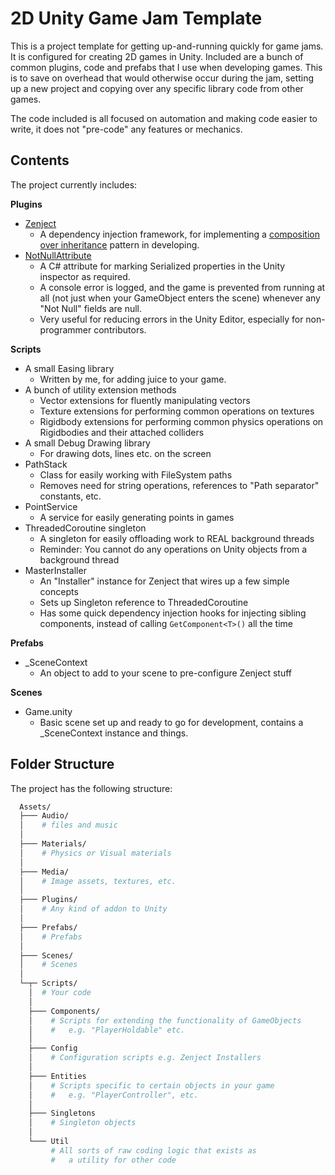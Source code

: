 # 2D Unity Game Jam Template

This is a project template for getting up-and-running quickly for game jams. It is configured for creating 2D games in Unity. Included are a bunch of common plugins, code and prefabs that I use when developing games. This is to save on overhead that would otherwise occur during the jam, setting up a new project and copying over any specific library code from other games.

The code included is all focused on automation and making code easier to write, it does not "pre-code" any features or mechanics. 

## Contents

The project currently includes:

**Plugins**
  - [Zenject](https://github.com/modesttree/Zenject) 
    - A dependency injection framework, for implementing a [composition over inheritance](https://en.wikipedia.org/wiki/Composition_over_inheritance) pattern in developing.
  - [NotNullAttribute](https://github.com/redbluegames/unity-notnullattribute) 
    - A C# attribute for marking Serialized properties in the Unity inspector as required.
    - A console error is logged, and the game is prevented from running at all (not just when your GameObject enters the scene) whenever any "Not Null" fields are null. 
    - Very useful for reducing errors in the Unity Editor, especially for non-programmer contributors.

**Scripts**
  - A small Easing library
    - Written by me, for adding juice to your game.
  - A bunch of utility extension methods 
    - Vector extensions for fluently manipulating vectors
    - Texture extensions for performing common operations on textures
    - Rigidbody extensions for performing common physics operations on Rigidbodies and their attached colliders
  - A small Debug Drawing library 
    - For drawing dots, lines etc. on the screen
  - PathStack
    - Class for easily working with FileSystem paths
    - Removes need for string operations, references to "Path separator" constants, etc.
  - PointService
    - A service for easily generating points in games
  - ThreadedCoroutine singleton
    - A singleton for easily offloading work to REAL background threads
    - Reminder: You cannot do any operations on Unity objects from a background thread
  - MasterInstaller
    - An "Installer" instance for Zenject that wires up a few simple concepts
    - Sets up Singleton reference to ThreadedCoroutine 
    - Has some quick dependency injection hooks for injecting sibling components, instead of calling `GetComponent<T>()` all the time

**Prefabs**
  - _SceneContext
    - An object to add to your scene to pre-configure Zenject stuff

**Scenes**
  - Game.unity
    - Basic scene set up and ready to go for development, contains a _SceneContext instance and things.

## Folder Structure

The project has the following structure:
```sh
  Assets/
  ├─── Audio/
  │    # files and music
  │
  ├─── Materials/
  │    # Physics or Visual materials
  │
  ├─── Media/
  │    # Image assets, textures, etc.
  │
  ├─── Plugins/
  │    # Any kind of addon to Unity
  │
  ├─── Prefabs/
  │    # Prefabs
  │
  ├─── Scenes/
  │    # Scenes
  │
  └─┬─ Scripts/
    │  # Your code
    │
    ├─── Components/
    │    # Scripts for extending the functionality of GameObjects
    │    #   e.g. "PlayerHoldable" etc.
    │
    ├─── Config
    │    # Configuration scripts e.g. Zenject Installers
    │
    ├─── Entities
    │    # Scripts specific to certain objects in your game
    │    #   e.g. "PlayerController", etc.
    │
    ├─── Singletons
    │    # Singleton objects
    │
    └─── Util
         # All sorts of raw coding logic that exists as
         #   a utility for other code
```